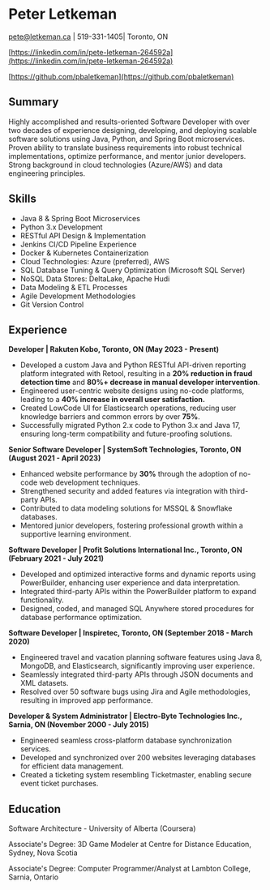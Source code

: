 # Peter Letkeman

pete@letkeman.ca | 519-331-1405| Toronto, ON

[https://linkedin.com/in/pete-letkeman-264592a](https://linkedin.com/in/pete-letkeman-264592a)

[https://github.com/pbaletkeman](https://github.com/pbaletkeman)

## Summary

Highly accomplished and results-oriented Software Developer with over two decades of experience designing, developing, and deploying scalable software solutions using Java, Python, and Spring Boot microservices. Proven ability to translate business requirements into robust technical implementations, optimize performance, and mentor junior developers.  Strong background in cloud technologies (Azure/AWS) and data engineering principles.

## Skills

*   Java 8 & Spring Boot Microservices
*   Python 3.x Development
*   RESTful API Design & Implementation
*   Jenkins CI/CD Pipeline Experience
*   Docker & Kubernetes Containerization
*   Cloud Technologies: Azure (preferred), AWS
*   SQL Database Tuning & Query Optimization (Microsoft SQL Server)
*   NoSQL Data Stores: DeltaLake, Apache Hudi
*   Data Modeling & ETL Processes
*   Agile Development Methodologies
*   Git Version Control

## Experience

**Developer | Rakuten Kobo, Toronto, ON (May 2023 - Present)**

*   Developed a custom Java and Python RESTful API-driven reporting platform integrated with Retool, resulting in a **20% reduction in fraud detection time** and **80%+ decrease in manual developer intervention**.
*   Engineered user-centric website designs using no-code platforms, leading to a **40% increase in overall user satisfaction.**
*   Created LowCode UI for Elasticsearch operations, reducing user knowledge barriers and common errors by over **75%**.
*   Successfully migrated Python 2.x code to Python 3.x and Java 17, ensuring long-term compatibility and future-proofing solutions.

**Senior Software Developer | SystemSoft Technologies, Toronto, ON (August 2021 - April 2023)**

*   Enhanced website performance by **30%** through the adoption of no-code web development techniques.
*   Strengthened security and added features via integration with third-party APIs.
*   Contributed to data modeling solutions for MSSQL & Snowflake databases.
*   Mentored junior developers, fostering professional growth within a supportive learning environment.

**Software Developer | Profit Solutions International Inc., Toronto, ON (February 2021 - July 2021)**

*   Developed and optimized interactive forms and dynamic reports using PowerBuilder, enhancing user experience and data interpretation.
*   Integrated third-party APIs within the PowerBuilder platform to expand functionality.
*   Designed, coded, and managed SQL Anywhere stored procedures for database performance optimization.

**Software Developer | Inspiretec, Toronto, ON (September 2018 - March 2020)**

*   Engineered travel and vacation planning software features using Java 8, MongoDB, and Elasticsearch, significantly improving user experience.
*   Seamlessly integrated third-party APIs through JSON documents and XML datasets.
*   Resolved over 50 software bugs using Jira and Agile methodologies, resulting in improved app performance.

**Developer & System Administrator | Electro-Byte Technologies Inc., Sarnia, ON (November 2000 - July 2015)**

*   Engineered seamless cross-platform database synchronization services.
*   Developed and synchronized over 200 websites leveraging databases for efficient data management.
*   Created a ticketing system resembling Ticketmaster, enabling secure event ticket purchases.


## Education

Software Architecture - University of Alberta (Coursera)

Associate's Degree: 3D Game Modeler at Centre for Distance Education, Sydney, Nova Scotia

Associate's Degree: Computer Programmer/Analyst at Lambton College, Sarnia, Ontario